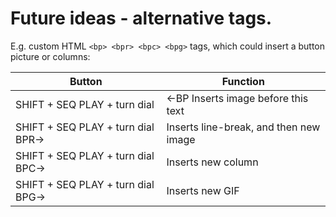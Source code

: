 # Future ideas - alternative tags.

E.g. custom HTML `<bp> <bpr> <bpc> <bpg>` tags, which could insert a button picture or columns:

| Button                                   | Function                                |
|------------------------------------------|-----------------------------------------|
| SHIFT + SEQ PLAY + turn dial             | <bp> <-BP Inserts image before this text
| SHIFT + SEQ PLAY + turn dial BPR-> <bpr> |  Inserts line-break, and then new image
| SHIFT + SEQ PLAY + turn dial BPC-> <bpc> |  Inserts new column
| SHIFT + SEQ PLAY + turn dial BPG-> <bpg> |  Inserts new GIF

